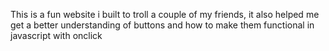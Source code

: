 This is a fun website i built to troll a couple of my friends, it also helped me get a better understanding of buttons and how to make them functional in javascript with onclick

